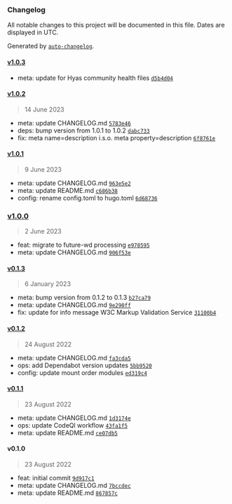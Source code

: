 ### Changelog

All notable changes to this project will be documented in this file. Dates are displayed in UTC.

Generated by [`auto-changelog`](https://github.com/CookPete/auto-changelog).

#### [v1.0.3](https://github.com/gethyas/seo/compare/v1.0.2...v1.0.3)

- meta: update for Hyas community health files [`d5b4d04`](https://github.com/gethyas/seo/commit/d5b4d04dc71d6b1a04c292d0cc772e5e95f62165)

#### [v1.0.2](https://github.com/gethyas/seo/compare/v1.0.1...v1.0.2)

> 14 June 2023

- meta: update CHANGELOG.md [`5783e46`](https://github.com/gethyas/seo/commit/5783e461ffb080ffc4c71257216e90c752005073)
- deps: bump version from 1.0.1 to 1.0.2 [`dabc733`](https://github.com/gethyas/seo/commit/dabc7338944054ac9948a99357d3aa5918426eea)
- fix: meta name=description i.s.o. meta property=description [`6f8761e`](https://github.com/gethyas/seo/commit/6f8761ef122a63379dcaa425aaed3f3fb19968d0)

#### [v1.0.1](https://github.com/gethyas/seo/compare/v1.0.0...v1.0.1)

> 9 June 2023

- meta: update CHANGELOG.md [`963e5e2`](https://github.com/gethyas/seo/commit/963e5e2c321c5338158788a4a103b410f2819d9e)
- meta: update README.md [`c686b38`](https://github.com/gethyas/seo/commit/c686b38aa85e74d86758da2d87e2149e24427fae)
- config: rename config.toml to hugo.toml [`6d68736`](https://github.com/gethyas/seo/commit/6d687368bab69273e52e82956e60bf92fead86b0)

### [v1.0.0](https://github.com/gethyas/seo/compare/v0.1.3...v1.0.0)

> 2 June 2023

- feat: migrate to future-wd processing [`e978595`](https://github.com/gethyas/seo/commit/e97859572b72575cc7d4a3a6da4829438d3c0373)
- meta: update CHANGELOG.md [`906f53e`](https://github.com/gethyas/seo/commit/906f53ebd2f789b339003c0699169dc39b033660)

#### [v0.1.3](https://github.com/gethyas/seo/compare/v0.1.2...v0.1.3)

> 6 January 2023

- meta: bump version from 0.1.2 to 0.1.3 [`b27ca79`](https://github.com/gethyas/seo/commit/b27ca792c3b2aa44dda35c41d0fc1ff24152ad90)
- meta: update CHANGELOG.md [`9e290ff`](https://github.com/gethyas/seo/commit/9e290ff0fd454900774a88aa3575fc3e299172c4)
- fix: update for info message W3C Markup Validation Service [`31100b4`](https://github.com/gethyas/seo/commit/31100b49de13ce4d87089e95a0b43d41354cb1c2)

#### [v0.1.2](https://github.com/gethyas/seo/compare/v0.1.1...v0.1.2)

> 24 August 2022

- meta: update CHANGELOG.md [`fa3cda5`](https://github.com/gethyas/seo/commit/fa3cda5c0d6fcbae9a0499d86b27b72b75612e0f)
- ops: add Dependabot version updates [`5bb9520`](https://github.com/gethyas/seo/commit/5bb952037cf191bc76f7588e91a9a00ca7e23899)
- config: update mount order modules [`ed319c4`](https://github.com/gethyas/seo/commit/ed319c4c6954da8da9dbe8f2ec7b2f76d0cd4be7)

#### [v0.1.1](https://github.com/gethyas/seo/compare/v0.1.0...v0.1.1)

> 23 August 2022

- meta: update CHANGELOG.md [`1d3174e`](https://github.com/gethyas/seo/commit/1d3174ee1e432c32db9e0d0767c710d13e94786d)
- ops: update CodeQl workflow [`43fa1f5`](https://github.com/gethyas/seo/commit/43fa1f59f82394b7cf57e820ce11a1e5c96a22d4)
- meta: update README.md [`ce07db5`](https://github.com/gethyas/seo/commit/ce07db500aece722c3e42d0b571428682745cc19)

#### v0.1.0

> 23 August 2022

- feat: initial commit [`9d917c1`](https://github.com/gethyas/seo/commit/9d917c144ac0ef0ca56ddc2d2ba640b030b49bc4)
- meta: update CHANGELOG.md [`7bccdec`](https://github.com/gethyas/seo/commit/7bccdecf8c5e0a82bed3fe720f583cd173e503ca)
- meta: update README.md [`867857c`](https://github.com/gethyas/seo/commit/867857cf024ae827522ca710884eb62a5dd19097)
